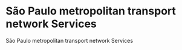 # São Paulo metropolitan transport network Services
São Paulo metropolitan transport network Services
